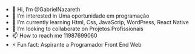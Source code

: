 - 👋 Hi, I’m @GabrielNazareth
- 👀 I’m interested in Uma oportunidade em programação
- 🌱 I’m currently learning Html, Css, JavaScrip, WordPress, React Native
- 💞️ I’m looking to collaborate on Projetos Profissionais
- 📫 How to reach me 11987699060
- ⚡ Fun fact: Aspirante a Programador Front End Web

<!---
GabrielNazareth/GabrielNazareth is a ✨ special ✨ repository because its `README.md` (this file) appears on your GitHub profile.
You can click the Preview link to take a look at your changes.
--->

